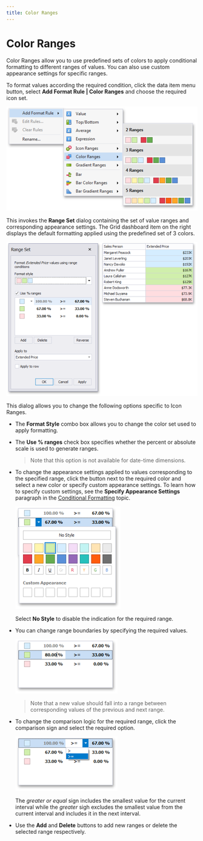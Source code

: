 ```yaml
---
title: Color Ranges
---
```

# Color Ranges
Color Ranges allow you to use predefined sets of colors to apply conditional formatting to different ranges of values. You can also use custom appearance settings for specific ranges.

To format values according the required condition, click the data item menu button, select **Add Format Rule | Color Ranges** and choose the required icon set.

![ColorRanges_Menu](../../../../images/img118665.png)

This invokes the **Range Set** dialog containing the set of value ranges and corresponding appearance settings. The Grid dashboard item on the right displays the default formatting applied using the predefined set of 3 colors.

![ColorRangeSetDialog](../../../../images/img118666.png)

This dialog allows you to change the following options specific to Icon Ranges.
* The **Format Style** combo box allows you to change the color set used to apply formatting.
* The **Use % ranges** check box specifies whether the percent or absolute scale is used to generate ranges.
	
	> Note that this option is not available for date-time dimensions.
* To change the appearance settings applied to values corresponding to the specified range, click the button next to the required color and select a new color or specify custom appearance settings. To learn how to specify custom settings, see the **Specify Appearance Settings** paragraph in the [Conditional Formatting](../conditional-formatting.md) topic.
	
	![ColorRangeSetDialog_ChangeAppearance](../../../../images/img118667.png)
	
	Select **No Style** to disable the indication for the required range.
* You can change range boundaries by specifying the required values.
	
	![ColorRangeSetDialog_ChangeRangeStop](../../../../images/img118669.png)
	
	> Note that a new value should fall into a range between corresponding values of the previous and next range.
* To change the comparison logic for the required range, click the comparison sign and select the required option.
	
	![ColorRangeSetDialog_ChangeComparisonLogic](../../../../images/img118670.png)
	
	The _greater or equal_ sign includes the smallest value for the current interval while the _greater_ sigh excludes the smallest value from the current interval and includes it in the next interval.
* Use the **Add** and **Delete** buttons to add new ranges or delete the selected range respectively.